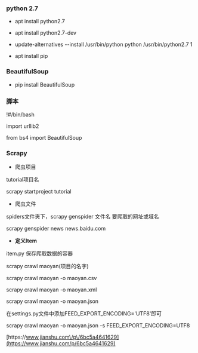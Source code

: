 ### python 2.7

* apt install  python2.7

* apt install python2.7-dev

* update-alternatives --install \/usr\/bin\/python python \/usr\/bin\/python2.7 1

* apt install pip


### BeautifulSoup

* pip install BeautifulSoup 

### 脚本

!\#\/bin\/bash

import urllib2

from bs4 import BeautifulSoup

### Scrapy

* 爬虫项目

tutorial项目名

scrapy startproject tutorial

* 爬虫文件

spiders文件夹下，scrapy genspider 文件名 要爬取的网址或域名

scrapy genspider news news.baidu.com

* **定义Item** 

item.py 保存爬取数据的容器

scrapy crawl maoyan\(项目的名字\)

scrapy crawl maoyan -o maoyan.csv

scrapy crawl maoyan -o maoyan.xml

scrapy crawl maoyan -o maoyan.json

在settings.py文件中添加FEED\_EXPORT\_ENCODING='UTF8'即可

scrapy crawl maoyan -o maoyan.json -s FEED\_EXPORT\_ENCODING=UTF8



[https:\/\/www.jianshu.com\/p\/6bc5a4641629](https://www.jianshu.com/p/6bc5a4641629)

